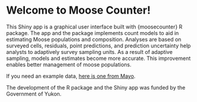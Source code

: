 # Welcome to Moose Counter!

This Shiny app is a graphical user interface built with
{moosecounter} R package. The app and the package
implements count models to aid in estimating Moose populations
and composition. Analyses are based on surveyed cells,
residuals, point predictions, and prediction uncertainty
help analysts to adaptively survey sampling units.
As a result of adaptive sampling, models and estimates
become more accurate. This improvement enables
better management of moose populations.

If you need an example data, [here is one from Mayo](MayoMMU_QuerriedData.csv).

The development of the R package and the Shiny app was funded
by the Government of Yukon.
